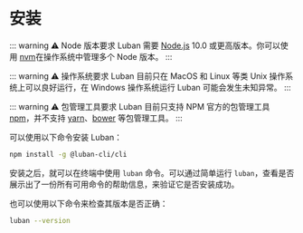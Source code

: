 # 安装

::: warning ⚠️ Node 版本要求
Luban 需要 [Node.js](https://nodejs.org/) 10.0 或更高版本。你可以使用
[nvm](https://github.com/creationix/nvm)在操作系统中管理多个 Node 版本。
:::

::: warning ⚠️ 操作系统要求 
Luban 目前只在 MacOS 和 Linux 等类 Unix 操作系统上可以良好运行，在 Windows 操作系统运行 Luban 可能会发生未知异常。
:::

::: warning ⚠️ 包管理工具要求
Luban 目前只支持 NPM 官方的包管理工具 [npm](https://docs.npmjs.com)，并不支持 [yarn](https://yarnpkg.com/)、[bower](https://bower.io/) 等包管理工具。
:::

可以使用以下命令安装 Luban：

```bash
npm install -g @luban-cli/cli
```

安装之后，就可以在终端中使用 `luban` 命令。可以通过简单运行 `luban`，查看是否展示出了一份所有可用命令的帮助信息，来验证它是否安装成功。

也可以使用以下命令来检查其版本是否正确：

```bash
luban --version
```
